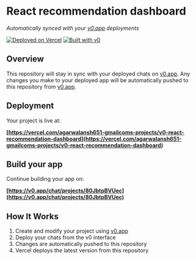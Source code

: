 # React recommendation dashboard

*Automatically synced with your [v0.app](https://v0.app) deployments*

[![Deployed on Vercel](https://img.shields.io/badge/Deployed%20on-Vercel-black?style=for-the-badge&logo=vercel)](https://vercel.com/agarwalansh651-gmailcoms-projects/v0-react-recommendation-dashboard)
[![Built with v0](https://img.shields.io/badge/Built%20with-v0.app-black?style=for-the-badge)](https://v0.app/chat/projects/80JbtpBVUec)

## Overview

This repository will stay in sync with your deployed chats on [v0.app](https://v0.app).
Any changes you make to your deployed app will be automatically pushed to this repository from [v0.app](https://v0.app).

## Deployment

Your project is live at:

**[https://vercel.com/agarwalansh651-gmailcoms-projects/v0-react-recommendation-dashboard](https://vercel.com/agarwalansh651-gmailcoms-projects/v0-react-recommendation-dashboard)**

## Build your app

Continue building your app on:

**[https://v0.app/chat/projects/80JbtpBVUec](https://v0.app/chat/projects/80JbtpBVUec)**

## How It Works

1. Create and modify your project using [v0.app](https://v0.app)
2. Deploy your chats from the v0 interface
3. Changes are automatically pushed to this repository
4. Vercel deploys the latest version from this repository